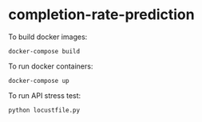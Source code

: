 # completion-rate-prediction
To build docker images:
```shell script
docker-compose build
```
To run docker containers:
```shell script
docker-compose up
```
To run API stress test:
```shell script
python locustfile.py
```